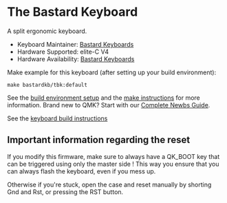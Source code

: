 # The Bastard Keyboard

A split ergonomic keyboard.

* Keyboard Maintainer: [Bastard Keyboards](https://github.com/Bastardkb/)
* Hardware Supported: elite-C V4
* Hardware Availability: [Bastard Keyboards](https://bastardkb.com/)

Make example for this keyboard (after setting up your build environment):

    make bastardkb/tbk:default

See the [build environment setup](https://docs.qmk.fm/#/getting_started_build_tools) and the [make instructions](https://docs.qmk.fm/#/getting_started_make_guide) for more information. Brand new to QMK? Start with our [Complete Newbs Guide](https://docs.qmk.fm/#/newbs).

See the [keyboard build instructions](https://docs.bastardkb.com)


## Important information regarding the reset

If you modify this firmware, make sure to always have a QK_BOOT key that can be triggered using only the master side ! This way you ensure that you can always flash the keyboard, even if you mess up.

Otherwise if you're stuck, open the case and reset manually by shorting Gnd and Rst, or pressing the RST button.
